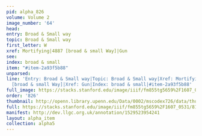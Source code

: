 ```yaml
---
pid: alpha_826
volume: Volume 2
image_number: '64'
head: 
entry: Broad & Small way
topic: Broad & Small way
first_letter: W
xref: Mortifying|4887 [broad & small Way]|Gun
see: 
index: broad & small
item: "#item-2a93f5b88"
unparsed: 
line: 'Entry: Broad & Small way|Topic: Broad & Small way|Xref: Mortifying|Xref: 4887
  [broad & small Way]|Xref: Gun|Index: broad & small|#item-2a93f5b88'
full_image: https://stacks.stanford.edu/image/iiif/fm855tg5659%2F1607_0531/full/full/0/default.jpg
order: '826'
thumbnail: http://openn.library.upenn.edu/Data/0002/mscodex726/data/thumb/1607_0531_thumb.jpg
full: https://stacks.stanford.edu/image/iiif/fm855tg5659%2F1607_0531/817,1517,2948,427/full/0/default.jpg
manifest: http://dev.llgc.org.uk/annotation/1529523954241
layout: alpha_item
collection: alpha5
---
```

